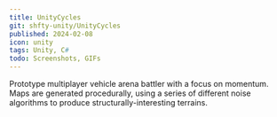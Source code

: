 ```yaml
---
title: UnityCycles
git: shfty-unity/UnityCycles
published: 2024-02-08
icon: unity
tags: Unity, C#
todo: Screenshots, GIFs
---
```


Prototype multiplayer vehicle arena battler with a focus on momentum.
Maps are generated procedurally, using a series of different noise algorithms to produce
structurally-interesting terrains.

